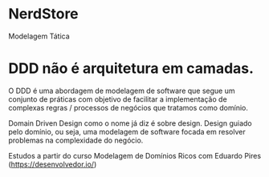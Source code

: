 # NerdStore
Modelagem Tática

# DDD não é arquitetura em camadas.
O DDD é uma abordagem de modelagem de software que segue um conjunto de práticas com objetivo de facilitar a implementação de complexas regras / processos de negócios que tratamos como domínio.

Domain Driven Design como o nome já diz é sobre design. Design guiado pelo domínio, ou seja, uma modelagem de software focada em resolver problemas na complexidade do negócio.

Estudos a partir do curso Modelagem de Domínios Ricos com Eduardo Pires (https://desenvolvedor.io/)
